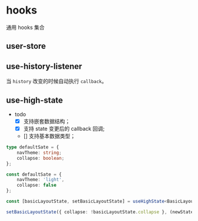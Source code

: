 # hooks

通用 hooks 集合

## user-store

## use-history-listener

当 `history` 改变的时候自动执行 `callback`。

## use-high-state

-   todo
    -   [x] 支持嵌套数据结构；
    -   [x] 支持 state 变更后的 callback 回调;
    -   [] 支持基本数据类型；

```typescript
type defaultSate = {
    navTheme: string;
    collapse: boolean;
};

const defaultSate = {
    navTheme: 'light',
    collapse: false
};

const [basicLayoutState, setBasicLayoutState] = useHighState<BasicLayoutState>(defaultState);

setBasicLayoutState({ collapse: !basicLayoutState.collapse }, (newState) => console.log(newState));
```
